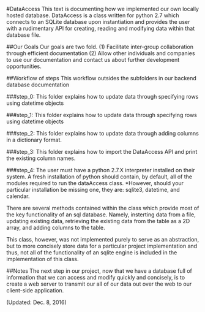 #DataAccess 
This text is documenting how we implemented our own locally hosted database. DataAccess is a class written for python 2.7 which connects to an SQLite database upon instantiation and provides the user with a rudimentary API for creating, reading and modifying data within that database file.

##Our Goals
Our goals are two fold. (1) Facilitate inter-group collaboration through efficient documentation (2) Allow other individuals and companies to use our documentation and contact us about further development opportunities.

##Workflow of steps
This workflow outsides the subfolders in our backend database documentation

###step_0:
This folder explains how to update data through specifying rows using datetime objects

###step_1:
This folder explains how to update data through specifying rows using datetime objects

###step_2:
This folder explains how to update data through adding columns in a dictionary format. 

###step_3:
This folder explains how to import the DataAccess API and print the existing column names. 

###step_4:
The user must have a python 2.7.X interpreter installed on their system. A fresh installation of python should contain, by default, all of the modules required to run the dataAccess class. *However, should your particular installation be missing one, they are: sqlite3, datetime, and calendar.

There are several methods contained within the class which provide most of the key functionality of an sql database. Namely, insterting data from a file, updating existing data, retrieving the existing data from the table as a 2D array, and adding columns to the table. 

This class, however, was not implemented purely to serve as an abstraction, but to more concisely store data for a particular project implementation and thus, not all of the functionality of an sqlite engine is included in the implementation of this class.


##Notes
The next step in our project, now that we have a database full of information that we can access and modify quickly and concisely, is to create a web server to transmit our all of our data out over the web to our client-side application.

(Updated: Dec. 8, 2016)

